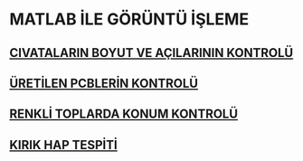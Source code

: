 

# MATLAB İLE GÖRÜNTÜ İŞLEME 

## [CIVATALARIN BOYUT VE AÇILARININ KONTROLÜ](./civatakontrolu/)

## [ÜRETİLEN PCBLERİN KONTROLÜ](./pcbkontrolu/)

## [RENKLİ TOPLARDA KONUM KONTROLÜ](./renkli_top_kontrolu//)

## [KIRIK HAP TESPİTİ](./kirik_hap_tespiti/)

